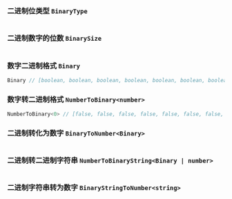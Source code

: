 
### 二进制位类型 `BinaryType`


``` typescript

```

			
### 二进制数字的位数 `BinarySize`


``` typescript

```

			
### 数字二进制格式 `Binary`


``` typescript
Binary // [boolean, boolean, boolean, boolean, boolean, boolean, boolean, boolean, boolean, boolean, boolean, boolean, boolean, boolean, boolean, boolean, boolean, boolean, boolean, boolean, boolean, boolean, boolean, boolean, boolean, boolean, boolean, boolean, boolean, boolean, boolean, boolean]
```

			
### 数字转二进制格式 `NumberToBinary<number>`


``` typescript
NumberToBinary<0> // [false, false, false, false, false, false, false, false, false, false, false, false, false, false, false, false, false, false, false, false, false, false, false, false, false, false, false, false, false, false, false, false]
```

			
### 二进制转化为数字 `BinaryToNumber<Binary>`


``` typescript

```

			
### 二进制转二进制字符串 `NumberToBinaryString<Binary | number>`


``` typescript

```

			
### 二进制字符串转为数字 `BinaryStringToNumber<string>`


``` typescript

```

			